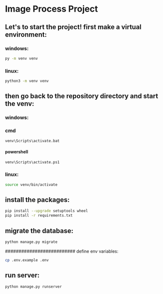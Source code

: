 # Image Process Project

## Let's to start the project! first make a virtual environment:
### windows:
``` bash
py -m venv venv
```
### linux:
``` bash
python3 -m venv venv
```

## then go back to the repository directory and start the venv:
### windows:
### cmd
``` bash
venv\Scripts\activate.bat
```
#### powershell
``` bash
venv\Scripts\activate.ps1
```
### linux:
``` bash
source venv/bin/activate
```

## install the packages:
``` bash
pip install --upgrade setuptools wheel
pip install -r requirements.txt
```

## migrate the database:
``` bash
python manage.py migrate
```

########################## define env variables:
``` bash
cp .env.example .env
```

## run server:
``` bash
python manage.py runserver
```
